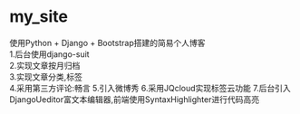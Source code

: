 # my_site
使用Python + Django + Bootstrap搭建的简易个人博客      
1.后台使用django-suit    
2.实现文章按月归档   
3.实现文章分类,标签   
4.采用第三方评论:畅言
5.引入微博秀
6.采用JQcloud实现标签云功能
7.后台引入DjangoUeditor富文本编辑器,前端使用SyntaxHighlighter进行代码高亮
